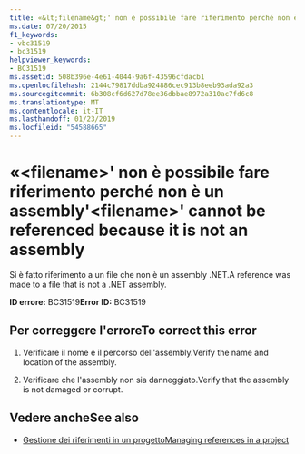 ```yaml
---
title: «&lt;filename&gt;' non è possibile fare riferimento perché non è un assembly
ms.date: 07/20/2015
f1_keywords:
- vbc31519
- bc31519
helpviewer_keywords:
- BC31519
ms.assetid: 508b396e-4e61-4044-9a6f-43596cfdacb1
ms.openlocfilehash: 2144c79817ddba924886cec913b8eeb93ada92a3
ms.sourcegitcommit: 6b308cf6d627d78ee36dbbae8972a310ac7fd6c8
ms.translationtype: MT
ms.contentlocale: it-IT
ms.lasthandoff: 01/23/2019
ms.locfileid: "54588665"
---
```

# <a name="ltfilenamegt-cannot-be-referenced-because-it-is-not-an-assembly"></a><span data-ttu-id="86fc4-102">«&lt;filename&gt;' non è possibile fare riferimento perché non è un assembly</span><span class="sxs-lookup"><span data-stu-id="86fc4-102">'&lt;filename&gt;' cannot be referenced because it is not an assembly</span></span>
<span data-ttu-id="86fc4-103">Si è fatto riferimento a un file che non è un assembly .NET.</span><span class="sxs-lookup"><span data-stu-id="86fc4-103">A reference was made to a file that is not a .NET assembly.</span></span>  
  
 <span data-ttu-id="86fc4-104">**ID errore:** BC31519</span><span class="sxs-lookup"><span data-stu-id="86fc4-104">**Error ID:** BC31519</span></span>  
  
## <a name="to-correct-this-error"></a><span data-ttu-id="86fc4-105">Per correggere l'errore</span><span class="sxs-lookup"><span data-stu-id="86fc4-105">To correct this error</span></span>  
  
1.  <span data-ttu-id="86fc4-106">Verificare il nome e il percorso dell'assembly.</span><span class="sxs-lookup"><span data-stu-id="86fc4-106">Verify the name and location of the assembly.</span></span>  
  
2.  <span data-ttu-id="86fc4-107">Verificare che l'assembly non sia danneggiato.</span><span class="sxs-lookup"><span data-stu-id="86fc4-107">Verify that the assembly is not damaged or corrupt.</span></span>  
  
## <a name="see-also"></a><span data-ttu-id="86fc4-108">Vedere anche</span><span class="sxs-lookup"><span data-stu-id="86fc4-108">See also</span></span>
- [<span data-ttu-id="86fc4-109">Gestione dei riferimenti in un progetto</span><span class="sxs-lookup"><span data-stu-id="86fc4-109">Managing references in a project</span></span>](/visualstudio/ide/managing-references-in-a-project)

